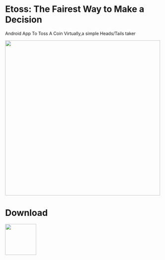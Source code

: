 # Etoss: The Fairest Way to Make a Decision
Android App To Toss A Coin Virtually,a simple Heads/Tails taker


<img src="https://wekwttnnowtwqzntesch.supabase.co/storage/v1/object/public/projects/etoss.webp?t=2023-08-28T06%3A55%3A19.041Z" width="500"/>

# Download
<a href="https://github.com/Pratyay360/eToss/releases/download/v2.0/app-release.apk" target="_blank"><img src="https://cdn.pixabay.com/photo/2016/12/18/13/45/download-1915753_960_720.png" height="100"  target="_blank"></a>

